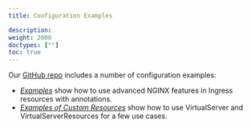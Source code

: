 ```yaml
---
title: Configuration Examples

description: 
weight: 2000
doctypes: [""]
toc: true
---
```



Our [GitHub repo](https://github.com/nginxinc/kubernetes-ingress) includes a number of configuration examples:
* [*Examples*](https://github.com/nginxinc/kubernetes-ingress/tree/v1.12.1/examples) show how to use advanced NGINX features in Ingress resources with annotations.
* [*Examples of Custom Resources*](https://github.com/nginxinc/kubernetes-ingress/tree/v1.12.1/examples-of-custom-resources) show how to use VirtualServer and VirtualServerResources for a few use cases.
